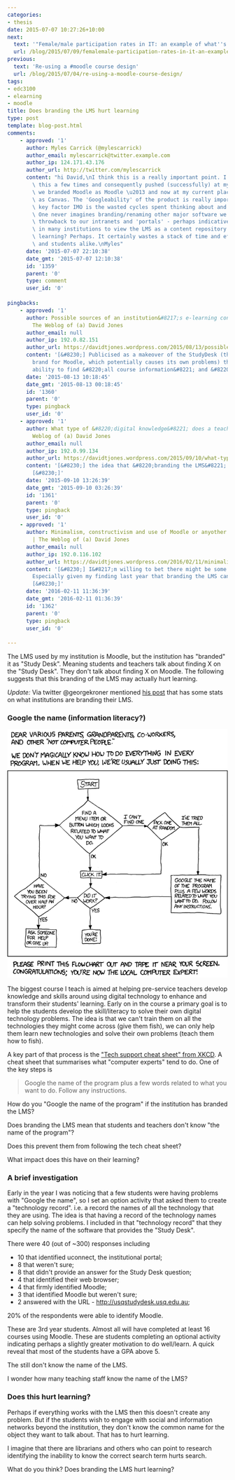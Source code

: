 ```yaml
---
categories:
- thesis
date: 2015-07-07 10:27:26+10:00
next:
  text: '"Female/male participation rates in IT: an example of what''s easy to log??"'
  url: /blog/2015/07/09/femalemale-participation-rates-in-it-an-example-of-whats-easy-to-log/
previous:
  text: 'Re-using a #moodle course design'
  url: /blog/2015/07/04/re-using-a-moodle-course-design/
tags:
- edc3100
- elearning
- moodle
title: Does branding the LMS hurt learning
type: post
template: blog-post.html
comments:
    - approved: '1'
      author: Myles Carrick (@mylescarrick)
      author_email: mylescarrick@twitter.example.com
      author_ip: 124.171.43.176
      author_url: http://twitter.com/mylescarrick
      content: "hi David,\nI think this is a really important point. I've experienced\
        \ this a few times and consequently pushed (successfully) at my last gig to ensure\
        \ we branded Moodle as Moodle \u2013 and now at my current place to have Canvas\
        \ as Canvas. The 'Googleability' of the product is really important. The other\
        \ key factor IMO is the wasted cycles spent thinking about and debating the name.\
        \ One never imagines branding/renaming other major software we use. It's an awful\
        \ throwback to our intranets and 'portals' - perhaps indicative of the tendency\
        \ in many institutions to view the LMS as a content repository ;)\nDoes it hurt\
        \ learning? Perhaps. It certainly wastes a stack of time and effort for staff\
        \ and students alike.\nMyles"
      date: '2015-07-07 22:10:38'
      date_gmt: '2015-07-07 12:10:38'
      id: '1359'
      parent: '0'
      type: comment
      user_id: '0'
    
pingbacks:
    - approved: '1'
      author: Possible sources of an institution&#8217;s e-learning content problems |
        The Weblog of (a) David Jones
      author_email: null
      author_ip: 192.0.82.151
      author_url: https://davidtjones.wordpress.com/2015/08/13/possible-sources-of-an-institutions-e-learning-content-problems/
      content: '[&#8230;] Publicised as a makeover of the StudyDesk (the institutional
        brand for Moodle, which potentially causes its own problems) that promises the
        ability to find &#8220;all course information&#8221; and &#8220;assessment [&#8230;]'
      date: '2015-08-13 10:18:45'
      date_gmt: '2015-08-13 00:18:45'
      id: '1360'
      parent: '0'
      type: pingback
      user_id: '0'
    - approved: '1'
      author: What type of &#8220;digital knowledge&#8221; does a teacher need? | The
        Weblog of (a) David Jones
      author_email: null
      author_ip: 192.0.99.134
      author_url: https://davidtjones.wordpress.com/2015/09/10/what-type-of-digital-knowledge-does-a-teacher-need/
      content: '[&#8230;] the idea that &#8220;branding the LMS&#8221; hurts learning/digital
        [&#8230;]'
      date: '2015-09-10 13:26:39'
      date_gmt: '2015-09-10 03:26:39'
      id: '1361'
      parent: '0'
      type: pingback
      user_id: '0'
    - approved: '1'
      author: Minimalism, constructivism and use of Moodle or anyother e-learning tool
        | The Weblog of (a) David Jones
      author_email: null
      author_ip: 192.0.116.102
      author_url: https://davidtjones.wordpress.com/2016/02/11/minimalism-constructivism-and-use-of-moodle-or-anyother-e-learning-tool/
      content: '[&#8230;] I&#8217;m willing to bet there might be some significant similarities.
        Especially given my finding last year that branding the LMS can hurt &#8220;learning&#8221;.
        [&#8230;]'
      date: '2016-02-11 11:36:39'
      date_gmt: '2016-02-11 01:36:39'
      id: '1362'
      parent: '0'
      type: pingback
      user_id: '0'
    
---
```

The LMS used by my institution is Moodle, but the institution has "branded" it as "Study Desk". Meaning students and teachers talk about finding X on the "Study Desk". They don't talk about finding X on Moodle. The following suggests that this branding of the LMS may actually hurt learning.

_Update:_ Via twitter @georgekroner mentioned [his post](http://edutechnica.com/2013/11/01/naming-your-lms/) that has some stats on what institutions are branding their LMS.

### Google the name (information literacy?)

[![](images/tech_support_cheat_sheet.png)](http://xkcd.com/627/)

The biggest course I teach is aimed at helping pre-service teachers develop knowledge and skills around using digital technology to enhance and transform their students' learning. Early on in the course a primary goal is to help the students develop the skill/literacy to solve their own digital technology problems. The idea is that we can't train them on all the technologies they might come across (give them fish), we can only help them learn new technologies and solve their own problems (teach them how to fish).

A key part of that process is the ["Tech support cheat sheet" from XKCD](http://xkcd.com/627/). A cheat sheet that summarises what "computer experts" tend to do. One of the key steps is

> Google the name of the program plus a few words related to what you want to do. Follow any instructions.

How do you "Google the name of the program" if the institution has branded the LMS?

Does branding the LMS mean that students and teachers don't know "the name of the program"?

Does this prevent them from following the tech cheat sheet?

What impact does this have on their learning?

### A brief investigation

Early in the year I was noticing that a few students were having problems with "Google the name", so I set an option activity that asked them to create a "technology record". i.e. a record the names of all the technology that they are using. The idea is that having a record of the technology names can help solving problems. I included in that "technology record" that they specify the name of the software that provides the "Study Desk".

There were 40 (out of ~300) responses including

- 10 that identified uconnect, the institutional portal;
- 8 that weren't sure;
- 8 that didn't provide an answer for the Study Desk question;
- 4 that identified their web browser;
- 4 that firmly identified Moodle;
- 3 that identified Moodle but weren't sure;
- 2 answered with the URL - http://usqstudydesk.usq.edu.au;

20% of the respondents were able to identify Moodle.

These are 3rd year students. Almost all will have completed at least 16 courses using Moodle. These are students completing an optional activity indicating perhaps a slightly greater motivation to do well/learn. A quick reveal that most of the students have a GPA above 5.

The still don't know the name of the LMS.

I wonder how many teaching staff know the name of the LMS?

### Does this hurt learning?

Perhaps if everything works with the LMS then this doesn't create any problem. But if the students wish to engage with social and information networks beyond the institution, they don't know the common name for the object they want to talk about. That has to hurt learning.

I imagine that there are librarians and others who can point to research identifying the inability to know the correct search term hurts search.

What do you think? Does branding the LMS hurt learning?